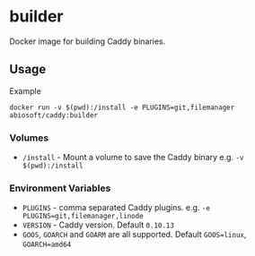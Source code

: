 builder
=======

Docker image for building Caddy binaries.

## Usage

Example

```
docker run -v $(pwd):/install -e PLUGINS=git,filemanager abiosoft/caddy:builder

```

### Volumes

* `/install` - Mount a volume to save the Caddy binary e.g. `-v $(pwd):/install`

### Environment Variables

* `PLUGINS` - comma separated Caddy plugins. e.g. `-e PLUGINS=git,filemanager,linode`
* `VERSION` - Caddy version. Default `0.10.13`
* `GOOS`, `GOARCH` and `GOARM` are all supported. Default `GOOS=linux`, `GOARCH=amd64`

